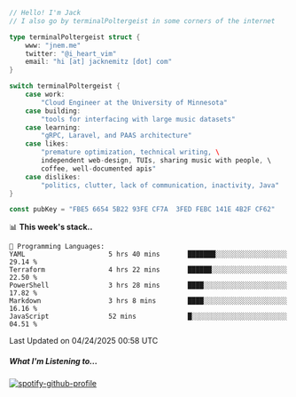 ```go
// Hello! I'm Jack
// I also go by terminalPoltergeist in some corners of the internet

type terminalPoltergeist struct {
    www: "jnem.me"
    twitter: "@i_heart_vim"
    email: "hi [at] jacknemitz [dot] com"
}

switch terminalPoltergeist {
    case work:
        "Cloud Engineer at the University of Minnesota"
    case building:
        "tools for interfacing with large music datasets"
    case learning:
        "gRPC, Laravel, and PAAS architecture"
    case likes:
        "premature optimization, technical writing, \
        independent web-design, TUIs, sharing music with people, \
        coffee, well-documented apis"
    case dislikes:
        "politics, clutter, lack of communication, inactivity, Java"
}

const pubKey = "FBE5 6654 5B22 93FE CF7A  3FED FEBC 141E 4B2F CF62"
```

<!--START_SECTION:waka-->
📊 **This week's stack..** 

```text
💬 Programming Languages: 
YAML                     5 hrs 40 mins       ███████░░░░░░░░░░░░░░░░░░   29.14 % 
Terraform                4 hrs 22 mins       ██████░░░░░░░░░░░░░░░░░░░   22.50 % 
PowerShell               3 hrs 28 mins       ████░░░░░░░░░░░░░░░░░░░░░   17.82 % 
Markdown                 3 hrs 8 mins        ████░░░░░░░░░░░░░░░░░░░░░   16.16 % 
JavaScript               52 mins             █░░░░░░░░░░░░░░░░░░░░░░░░   04.51 % 
```


 Last Updated on 04/24/2025 00:58 UTC
<!--END_SECTION:waka-->

##### What I'm Listening to...

[![spotify-github-profile](https://jnem.me/listening-item?maxAge=2592000)](https://jnem.me/listening)
